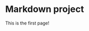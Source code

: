 # Markdown project
This is the first page!
<!--
# About readme
hey, it's me!!!

## Testing H2
this is an h2
## testing h2
really, that's all you could think of?
### testing h3
yupp, am that person!
-->



<!--
- **OVERVIEW**
  - [Introduction](introduction)
  - [Who is a technical writer](technical-writer)
  - [Why a technical writer](need-technical-writer)
- **AUTHORING RESOURCES**
  - [Authoring Tools](authoring-tools)
  - [Authoring Checklist](authoring-checklist)
  - [Editorial Checklist](editorial-checklist)
  - [Style Guide](style-guide)
  - [Doc Reviews](doc-reviews)
  - [Publishing](publishing)
- **MARKDOWN RESOURCES**
  - [Notes Tips Important](notes-tips-important)
  - [Lists](lists)
  - [Links and Images](links-and-images)
  - [Tables](tables)
  - [FAQs](faqs)
  - [Embed a video](embed-a-video)
-->

<!-- 

## Welcome to GitHub Pages

You can use the [editor on GitHub](https://github.com/natashascribes/natashascribes/edit/main/README.md) to maintain and preview the content for your website in Markdown files.

Whenever you commit to this repository, GitHub Pages will run [Jekyll](https://jekyllrb.com/) to rebuild the pages in your site, from the content in your Markdown files.

### Markdown

Markdown is a lightweight and easy-to-use syntax for styling your writing. It includes conventions for

```markdown
Syntax highlighted code block

# Header 1
## Header 2
### Header 3

- Bulleted
- List

1. Numbered
2. List

**Bold** and _Italic_ and `Code` text

[Link](url) and ![Image](src)
```

For more details see [Basic writing and formatting syntax](https://docs.github.com/en/github/writing-on-github/getting-started-with-writing-and-formatting-on-github/basic-writing-and-formatting-syntax).

### Jekyll Themes

Your Pages site will use the layout and styles from the Jekyll theme you have selected in your [repository settings](https://github.com/natashascribes/natashascribes/settings/pages). The name of this theme is saved in the Jekyll `_config.yml` configuration file.

### Support or Contact

Having trouble with Pages? Check out our [documentation](https://docs.github.com/categories/github-pages-basics/) or [contact support](https://support.github.com/contact) and we’ll help you sort it out.
-->
